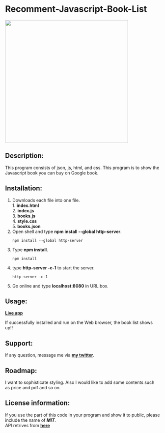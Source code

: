 # Recomment-Javascript-Book-List
<div>
  <img src="booklist.png" width='400'/>
</div>

## Description:
  This program consists of json, js, html, and css.
  This program is to show the Javascript book you can buy on Google book.
  
## Installation:
  1. Downloads each file into one file. <br>
    1. **index.html** <br>
    2. **index.js** <br>
    3. **books.js** <br>
    4. **style.css**<br>
    5. **books.json**
  3. Open shell and type **npm install --global http-server**.
     ```console
     npm install --global http-server
     ```
  4. Type **npm install**.
     ```console
     npm install
     ```
  5. type **http-server -c-1** to start the server.
     ```console
     http-server -c-1
     ```
  6. Go online and type **localhost:8080** in URL box.

  
## Usage:
**[Live app]()**
  <p>If successfully installed and run on the Web browser, the book list shows up!! </p>
  
## Support:
  If any question, message me via **[my twitter](https://twitter.com/Kojiro38895598)**.
  
## Roadmap:
  I want to sophisticate styling. Also I would like to add some contents such as price and pdf and so on.
  
## License information: 
 If you use the part of this code in your program and show it to public, please include the name of ***MIT***.</br>
 API retrives from **[here](https://developers.google.com/books/docs/v1/getting_started)**
 
 

